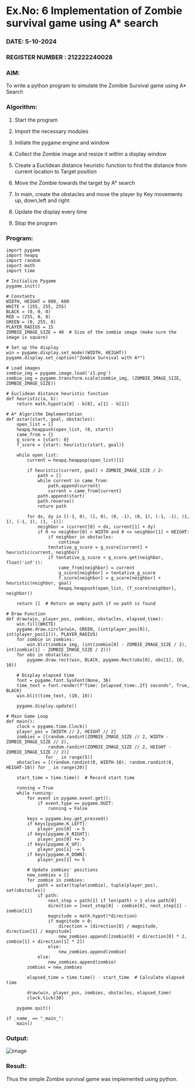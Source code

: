 
# Ex.No: 6  Implementation of Zombie survival game using A* search 

### DATE: 5-10-2024
### REGISTER NUMBER : 212222240028
### AIM: 

To write a python program to simulate the Zomibie Survival game using A* Search 

### Algorithm:

1. Start the program

2. Import the necessary modules

3. Initiate the pygame engine and window

4. Collect the Zombie image and resize it within a display window 

5. Create a Euclidean distance heuristic function to find the distance from current location to Target position

6.  Move the Zombie towards the target by A* search 

7.  In main, create the obstacles and move the player by Key movements up, down,left and right 

10.  Update the display every time 

11.  Stop the program

 ### Program:

```
import pygame
import heapq
import random
import math
import time

# Initialize Pygame
pygame.init()

# Constants
WIDTH, HEIGHT = 800, 600
WHITE = (255, 255, 255)
BLACK = (0, 0, 0)
RED = (255, 0, 0)
GREEN = (0, 255, 0)
PLAYER_RADIUS = 15
ZOMBIE_IMAGE_SIZE = 40  # Size of the zombie image (make sure the image is square)

# Set up the display
win = pygame.display.set_mode((WIDTH, HEIGHT))
pygame.display.set_caption("Zombie Survival with A*")

# Load images
zombie_img = pygame.image.load('z1.png')
zombie_img = pygame.transform.scale(zombie_img, (ZOMBIE_IMAGE_SIZE, ZOMBIE_IMAGE_SIZE))

# Euclidean distance heuristic function
def heuristic(a, b):
    return math.hypot(a[0] - b[0], a[1] - b[1])

# A* Algorithm Implementation
def astar(start, goal, obstacles):
    open_list = []
    heapq.heappush(open_list, (0, start))
    came_from = {}
    g_score = {start: 0}
    f_score = {start: heuristic(start, goal)}

    while open_list:
        current = heapq.heappop(open_list)[1]

        if heuristic(current, goal) < ZOMBIE_IMAGE_SIZE / 2:
            path = []
            while current in came_from:
                path.append(current)
                current = came_from[current]
            path.append(start)
            path.reverse()
            return path

        for dx, dy in [(-1, 0), (1, 0), (0, -1), (0, 1), (-1, -1), (1, 1), (-1, 1), (1, -1)]:
            neighbor = (current[0] + dx, current[1] + dy)
            if 0 <= neighbor[0] < WIDTH and 0 <= neighbor[1] < HEIGHT:
                if neighbor in obstacles:
                    continue
                tentative_g_score = g_score[current] + heuristic(current, neighbor)
                if tentative_g_score < g_score.get(neighbor, float('inf')):
                    came_from[neighbor] = current
                    g_score[neighbor] = tentative_g_score
                    f_score[neighbor] = g_score[neighbor] + heuristic(neighbor, goal)
                    heapq.heappush(open_list, (f_score[neighbor], neighbor))

    return []  # Return an empty path if no path is found

# Draw Function
def draw(win, player_pos, zombies, obstacles, elapsed_time):
    win.fill(WHITE)
    pygame.draw.circle(win, GREEN, (int(player_pos[0]), int(player_pos[1])), PLAYER_RADIUS)
    for zombie in zombies:
        win.blit(zombie_img, (int(zombie[0] - ZOMBIE_IMAGE_SIZE / 2), int(zombie[1] - ZOMBIE_IMAGE_SIZE / 2)))
    for obs in obstacles:
        pygame.draw.rect(win, BLACK, pygame.Rect(obs[0], obs[1], 10, 10))
    
    # Display elapsed time
    font = pygame.font.SysFont(None, 36)
    time_text = font.render(f"Time: {elapsed_time:.2f} seconds", True, BLACK)
    win.blit(time_text, (10, 10))
    
    pygame.display.update()

# Main Game Loop
def main():
    clock = pygame.time.Clock()
    player_pos = [WIDTH // 2, HEIGHT // 2]
    zombies = [[random.randint(ZOMBIE_IMAGE_SIZE // 2, WIDTH - ZOMBIE_IMAGE_SIZE // 2), 
                random.randint(ZOMBIE_IMAGE_SIZE // 2, HEIGHT - ZOMBIE_IMAGE_SIZE // 2)] 
               for _ in range(5)]
    obstacles = [(random.randint(0, WIDTH-10), random.randint(0, HEIGHT-10)) for _ in range(20)]

    start_time = time.time()  # Record start time

    running = True
    while running:
        for event in pygame.event.get():
            if event.type == pygame.QUIT:
                running = False

        keys = pygame.key.get_pressed()
        if keys[pygame.K_LEFT]:
            player_pos[0] -= 5
        if keys[pygame.K_RIGHT]:
            player_pos[0] += 5
        if keys[pygame.K_UP]:
            player_pos[1] -= 5
        if keys[pygame.K_DOWN]:
            player_pos[1] += 5

        # Update zombies' positions
        new_zombies = []
        for zombie in zombies:
            path = astar(tuple(zombie), tuple(player_pos), set(obstacles))
            if path:
                next_step = path[1] if len(path) > 1 else path[0]
                direction = [next_step[0] - zombie[0], next_step[1] - zombie[1]]
                magnitude = math.hypot(*direction)
                if magnitude > 0:
                    direction = [direction[0] / magnitude, direction[1] / magnitude]
                    new_zombies.append([zombie[0] + direction[0] * 2, zombie[1] + direction[1] * 2])
                else:
                    new_zombies.append(zombie)
            else:
                new_zombies.append(zombie)
        zombies = new_zombies

        elapsed_time = time.time() - start_time  # Calculate elapsed time

        draw(win, player_pos, zombies, obstacles, elapsed_time)
        clock.tick(30)

    pygame.quit()

if _name_ == "_main_":
    main()
```

### Output:

![image](https://github.com/user-attachments/assets/6377e6ff-7b31-4d60-856a-22853678e9c1)



### Result:
Thus the simple Zombie survival game was implemented using python.
